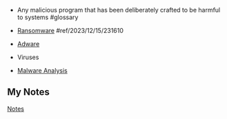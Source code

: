 - Any malicious program that has been deliberately crafted to be harmful to systems #glossary 

- [Ransomware](ransomware.md) #ref/2023/12/15/231610 
- [Adware](adware.md)
- Viruses

- [Malware Analysis](malware-analysis.md)
## My Notes
[Notes](mynotes/malware-notes.md)
